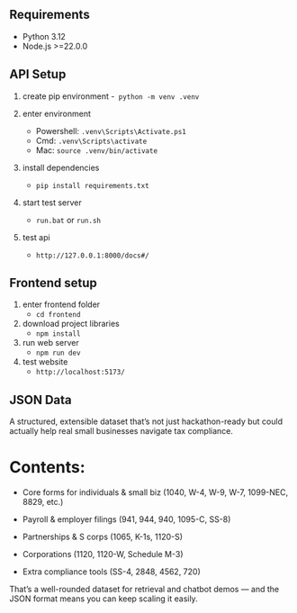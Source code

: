 ## Requirements
- Python 3.12
- Node.js >=22.0.0

## API Setup
1. create pip environment
   -` python -m venv .venv`
2. enter environment
   - Powershell: `.venv\Scripts\Activate.ps1` 
   - Cmd: `.venv\Scripts\activate`
   - Mac: `source .venv/bin/activate`

3. install dependencies
   - `pip install requirements.txt `

4. start test server
   - `run.bat` or `run.sh`

5. test api
   - `http://127.0.0.1:8000/docs#/`

## Frontend setup
1. enter frontend folder
   - `cd frontend`
3. download project libraries
   - `npm install`
4. run web server
   - `npm run dev`
5. test website
   -  `http://localhost:5173/`

## JSON Data
A structured, extensible dataset that’s not just hackathon-ready but could actually help real small businesses navigate tax compliance. 

# Contents:

- Core forms for individuals & small biz (1040, W-4, W-9, W-7, 1099-NEC, 8829, etc.)

- Payroll & employer filings (941, 944, 940, 1095-C, SS-8)

- Partnerships & S corps (1065, K-1s, 1120-S)

- Corporations (1120, 1120-W, Schedule M-3)

- Extra compliance tools (SS-4, 2848, 4562, 720)

That’s a well-rounded dataset for retrieval and chatbot demos — and the JSON format means you can keep scaling it easily.
